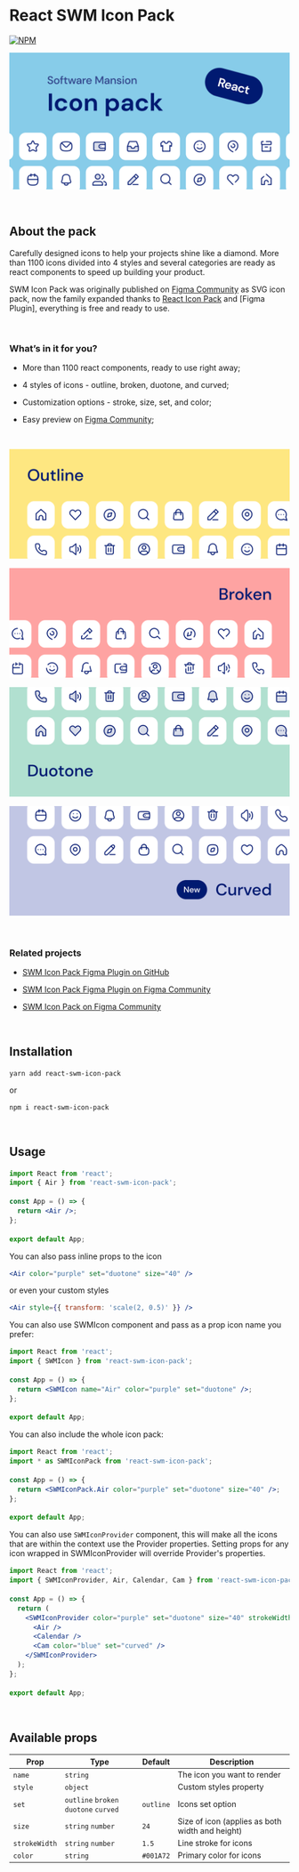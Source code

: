 # React SWM Icon Pack

[![NPM](https://img.shields.io/npm/v/react-swm-icon-pack.svg)](https://www.npmjs.com/package/react-swm-icon-pack)

![Cover art](/images/swm-icon-pack-cover.jpg)    

&nbsp;
&nbsp;
&nbsp;


## About the pack

Carefully designed icons to help your projects shine like a diamond. More than 1100 icons divided into 4 styles and several categories are ready as react components to speed up building your product.

SWM Icon Pack was originally published on [Figma Community](https://www.figma.com/community/file/942053544758339202/SWM-Icon-Pack) as SVG icon pack, now the family expanded thanks to [React Icon Pack](https://www.npmjs.com/package/react-swm-icon-pack) and [Figma Plugin], everything is free and ready to use.

&nbsp;
&nbsp;
&nbsp;

### What’s in it for you?

* More than 1100 react components, ready to use right away;

* 4 styles of icons - outline, broken, duotone, and curved;

* Customization options - stroke, size, set, and color;

* Easy preview on [Figma Community](https://www.figma.com/community/file/942053544758339202/SWM-Icon-Pack);

&nbsp;
&nbsp;
&nbsp;


![Cover art](/images/swm-icon-pack-01.jpg)

![Cover art](/images/swm-icon-pack-02.jpg)

![Cover art](/images/swm-icon-pack-03.jpg)

![Cover art](/images/swm-icon-pack-04.jpg)

&nbsp;
&nbsp;
&nbsp;

### Related projects

* [SWM Icon Pack Figma Plugin on GitHub](https://github.com/kvmxlv/figma-swm-icon-pack)

* [SWM Icon Pack Figma Plugin on Figma Community](https://www.figma.com/community/plugin/977277388711779807/SWM-Icon-Pack)

* [SWM Icon Pack on Figma Community](https://www.figma.com/community/file/942053544758339202/SWM-Icon-Pack)

&nbsp;
&nbsp;
&nbsp;


## Installation

    yarn add react-swm-icon-pack

or

    npm i react-swm-icon-pack

&nbsp;
&nbsp;
&nbsp;

## Usage

```jsx
import React from 'react';
import { Air } from 'react-swm-icon-pack';

const App = () => {
  return <Air />;
};

export default App;
```

You can also pass inline props to the icon

```jsx
<Air color="purple" set="duotone" size="40" />
```

or even your custom styles

```jsx
<Air style={{ transform: 'scale(2, 0.5)' }} />
```

You can also use SWMIcon component and pass as a prop icon name you prefer:

```jsx
import React from 'react';
import { SWMIcon } from 'react-swm-icon-pack';

const App = () => {
  return <SWMIcon name="Air" color="purple" set="duotone" />;
};

export default App;
```

You can also include the whole icon pack:

```jsx
import React from 'react';
import * as SWMIconPack from 'react-swm-icon-pack';

const App = () => {
  return <SWMIconPack.Air color="purple" set="duotone" size="40" />;
};

export default App;
```

You can also use `SWMIconProvider` component, this will make all the icons that are within the context use the Provider properties.
Setting props for any icon wrapped in SWMIconProvider will override Provider's properties.

```jsx
import React from 'react';
import { SWMIconProvider, Air, Calendar, Cam } from 'react-swm-icon-pack';

const App = () => {
  return (
    <SWMIconProvider color="purple" set="duotone" size="40" strokeWidth="1.8">
      <Air />
      <Calendar />
      <Cam color="blue" set="curved" />
    </SWMIconProvider>
  );
};

export default App;
```

&nbsp;
&nbsp;
&nbsp;

## Available props

| Prop          | Type                                  | Default   | Description                                     |
| ------------- | ------------------------------------- | --------- | ----------------------------------------------- |
| `name`        | `string`                              |           | The icon you want to render                     |
| `style`       | `object`                              |           | Custom styles property                          |
| `set`         | `outline` `broken` `duotone` `curved` | `outline` | Icons set option                                |
| `size`        | `string` `number`                     | `24`      | Size of icon (applies as both width and height) |
| `strokeWidth` | `string` `number`                     | `1.5`     | Line stroke for icons                           |
| `color`       | `string`                              | `#001A72` | Primary color for icons                         |
